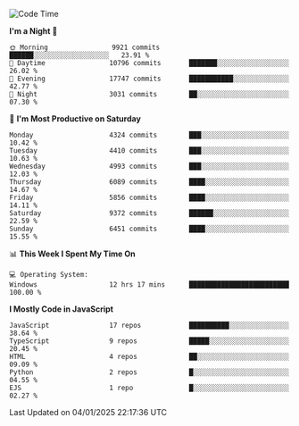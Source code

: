 <!--START_SECTION:waka-->
![Code Time](http://img.shields.io/badge/Code%20Time-3%2C468%20hrs%202%20mins-blue)

**I'm a Night 🦉** 

```text
🌞 Morning                9921 commits        ██████░░░░░░░░░░░░░░░░░░░   23.91 % 
🌆 Daytime                10796 commits       ███████░░░░░░░░░░░░░░░░░░   26.02 % 
🌃 Evening                17747 commits       ███████████░░░░░░░░░░░░░░   42.77 % 
🌙 Night                  3031 commits        ██░░░░░░░░░░░░░░░░░░░░░░░   07.30 % 
```
📅 **I'm Most Productive on Saturday** 

```text
Monday                   4324 commits        ███░░░░░░░░░░░░░░░░░░░░░░   10.42 % 
Tuesday                  4410 commits        ███░░░░░░░░░░░░░░░░░░░░░░   10.63 % 
Wednesday                4993 commits        ███░░░░░░░░░░░░░░░░░░░░░░   12.03 % 
Thursday                 6089 commits        ████░░░░░░░░░░░░░░░░░░░░░   14.67 % 
Friday                   5856 commits        ████░░░░░░░░░░░░░░░░░░░░░   14.11 % 
Saturday                 9372 commits        ██████░░░░░░░░░░░░░░░░░░░   22.59 % 
Sunday                   6451 commits        ████░░░░░░░░░░░░░░░░░░░░░   15.55 % 
```


📊 **This Week I Spent My Time On** 

```text
💻 Operating System: 
Windows                  12 hrs 17 mins      █████████████████████████   100.00 % 
```

**I Mostly Code in JavaScript** 

```text
JavaScript               17 repos            ██████████░░░░░░░░░░░░░░░   38.64 % 
TypeScript               9 repos             █████░░░░░░░░░░░░░░░░░░░░   20.45 % 
HTML                     4 repos             ██░░░░░░░░░░░░░░░░░░░░░░░   09.09 % 
Python                   2 repos             █░░░░░░░░░░░░░░░░░░░░░░░░   04.55 % 
EJS                      1 repo              █░░░░░░░░░░░░░░░░░░░░░░░░   02.27 % 
```




 Last Updated on 04/01/2025 22:17:36 UTC
<!--END_SECTION:waka-->

<!--
**likaiqiang/likaiqiang** is a ✨ _special_ ✨ repository because its `README.md` (this file) appears on your GitHub profile.

Here are some ideas to get you started:

- 🔭 I’m currently working on ...
- 🌱 I’m currently learning ...
- 👯 I’m looking to collaborate on ...
- 🤔 I’m looking for help with ...
- 💬 Ask me about ...
- 📫 How to reach me: ...
- 😄 Pronouns: ...
- ⚡ Fun fact: ...
-->
